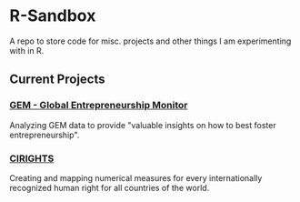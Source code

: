 # R-Sandbox

A repo to store code for misc. projects and other things I am experimenting with in R.

## Current Projects

### [GEM - Global Entrepreneurship Monitor](https://www.gemconsortium.org/)

Analyzing GEM data to provide "valuable insights on how to best foster entrepreneurship".

### [CIRIGHTS](https://cirights.com/learn-about-the-cirights-project/)

Creating and mapping numerical measures for every internationally recognized human right for all countries of the world.

